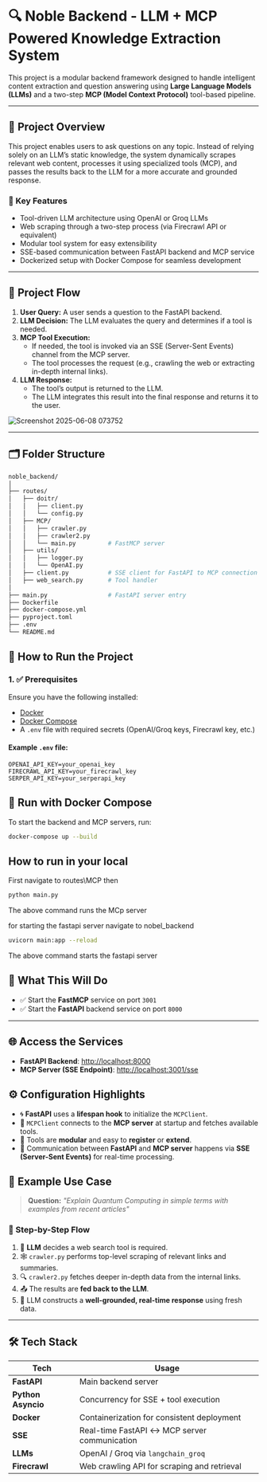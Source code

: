 # 🔍 Noble Backend - LLM + MCP Powered Knowledge Extraction System

This project is a modular backend framework designed to handle intelligent content extraction and question answering using **Large Language Models (LLMs)** and a two-step **MCP (Model Context Protocol)** tool-based pipeline.

---

## 🧠 Project Overview

This project enables users to ask questions on any topic. Instead of relying solely on an LLM’s static knowledge, the system dynamically scrapes relevant web content, processes it using specialized tools (MCP), and passes the results back to the LLM for a more accurate and grounded response.

### 📌 Key Features

- Tool-driven LLM architecture using OpenAI or Groq LLMs
- Web scraping through a two-step process (via Firecrawl API or equivalent)
- Modular tool system for easy extensibility
- SSE-based communication between FastAPI backend and MCP service
- Dockerized setup with Docker Compose for seamless development

---

## 🧭 Project Flow

1. **User Query:** A user sends a question to the FastAPI backend.
2. **LLM Decision:** The LLM evaluates the query and determines if a tool is needed.
3. **MCP Tool Execution:**
   - If needed, the tool is invoked via an SSE (Server-Sent Events) channel from the MCP server.
   - The tool processes the request (e.g., crawling the web or extracting in-depth internal links).
4. **LLM Response:**
   - The tool’s output is returned to the LLM.
   - The LLM integrates this result into the final response and returns it to the user.

![Screenshot 2025-06-08 073752](https://github.com/user-attachments/assets/a64dddd3-bfb1-47d0-a63f-e61078f930b5)


---

## 🗂️ Folder Structure

```bash
noble_backend/
│
├── routes/
│   ├── doitr/
│   │   ├── client.py
│   │   └── config.py
│   ├── MCP/
│   │   ├── crawler.py
│   │   ├── crawler2.py
│   │   └── main.py         # FastMCP server
│   ├── utils/
│   │   ├── logger.py
│   │   └── OpenAI.py
│   ├── client.py           # SSE client for FastAPI to MCP connection
│   ├── web_search.py       # Tool handler
│
├── main.py                 # FastAPI server entry
├── Dockerfile
├── docker-compose.yml
├── pyproject.toml
├── .env
└── README.md
```

## 🚀 How to Run the Project

### 1. ✅ Prerequisites

Ensure you have the following installed:

- [Docker](https://www.docker.com/)
- [Docker Compose](https://docs.docker.com/compose/)
- A `.env` file with required secrets (OpenAI/Groq keys, Firecrawl key, etc.)

#### Example `.env` file:

```env
OPENAI_API_KEY=your_openai_key
FIRECRAWL_API_KEY=your_firecrawl_key
SERPER_API_KEY=your_serperapi_key
```
## 🐳 Run with Docker Compose

To start the backend and MCP servers, run:

```bash
docker-compose up --build
```
## How to run in your local
First navigate to routes\MCP 
then 
```bash
python main.py
```
The above command runs the MCp server

for starting the fastapi server 
navigate to nobel_backend
``` bash
uvicorn main:app --reload
```
The above command starts the fastapi server 

## 🔧 What This Will Do

- ✅ Start the **FastMCP** service on port `3001`
- ✅ Start the **FastAPI** backend service on port `8000`

---

## 🌐 Access the Services

- **FastAPI Backend**: [http://localhost:8000](http://localhost:8000)
- **MCP Server (SSE Endpoint)**: [http://localhost:3001/sse](http://localhost:3001/sse)


## ⚙️ Configuration Highlights

- 🌀 **FastAPI** uses a **lifespan hook** to initialize the `MCPClient`.
- 🔗 `MCPClient` connects to the **MCP server** at startup and fetches available tools.
- 🧩 Tools are **modular** and easy to **register** or **extend**.
- 🔄 Communication between **FastAPI** and **MCP server** happens via **SSE (Server-Sent Events)** for real-time processing.

## 🧪 Example Use Case

> **Question:** _"Explain Quantum Computing in simple terms with examples from recent articles"_

### 🔁 Step-by-Step Flow

1. 🧠 **LLM** decides a web search tool is required.
2. 🕸️ `crawler.py` performs top-level scraping of relevant links and summaries.
3. 🔍 `crawler2.py` fetches deeper in-depth data from the internal links.
4. 📤 The results are **fed back to the LLM**.
5. 🧾 LLM constructs a **well-grounded, real-time response** using fresh data.

---

## 🛠️ Tech Stack

| Tech              | Usage                                              |
|-------------------|----------------------------------------------------|
| **FastAPI**       | Main backend server                                |
| **Python Asyncio**| Concurrency for SSE + tool execution               |
| **Docker**        | Containerization for consistent deployment         |
| **SSE**           | Real-time FastAPI ↔ MCP server communication       |
| **LLMs**          | OpenAI / Groq via `langchain_groq`                 |
| **Firecrawl**     | Web crawling API for scraping and retrieval        |

